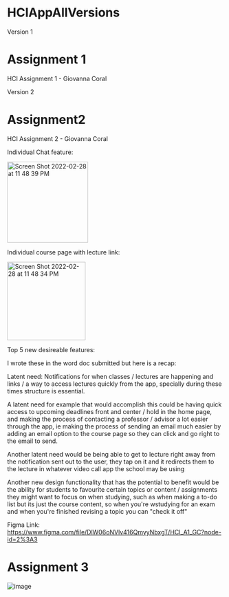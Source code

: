 # HCIAppAllVersions

Version 1

# Assignment 1
HCI Assignment 1 - Giovanna Coral



Version 2

# Assignment2
HCI Assignment 2 - Giovanna Coral

Individual Chat feature:

<img width="188" alt="Screen Shot 2022-02-28 at 11 48 39 PM" src="https://user-images.githubusercontent.com/14067180/156106938-3bc4eddb-cf8b-47ef-a951-cd5ec00bfabe.png">

Individual course page with lecture link:

<img width="182" alt="Screen Shot 2022-02-28 at 11 48 34 PM" src="https://user-images.githubusercontent.com/14067180/156106994-b762ca71-8abd-4504-8ad4-a85df8697d9b.png">

Top 5 new desireable features:

I wrote these in the word doc submitted but here is a recap: 

Latent need: Notifications for when classes / lectures are happening and links / a way to access lectures quickly from the app, specially during these times structure is essential. 

A latent need for example that would accomplish this could be having quick access to upcoming deadlines front and center / hold in the home page, and making the process of contacting a professor / advisor a lot easier through the app, ie making the process of sending an email much easier by adding an email option to the course page so they can click and go right to the email to send. 

Another latent need would be being able to get to lecture right away from the notification sent out to the user, they tap on it and it redirects them to the lecture in whatever video call app the school may be using

Another new design functionality that has the potential to benefit would be the ability for students to favourite certain topics or content / assignments they might want to focus on when studying, such as when making a to-do list but its just the course content, so when you're wstudying for an exam and when you're finished revising a topic you can "check it off"

Figma Link: 
https://www.figma.com/file/DlW06oNVlv416QmyyNbxgT/HCI_A1_GC?node-id=2%3A3

# Assignment 3

![image](https://user-images.githubusercontent.com/14067180/162639381-70ffd2a4-a410-4958-8cde-6292f7fbd4bc.png)
